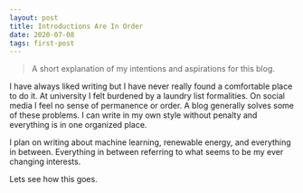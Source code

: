```yaml
---
layout: post
title: Introductions Are In Order
date: 2020-07-08
tags: first-post
---
```



> A short explanation of my intentions and aspirations for this blog.

<!--more-->


I have always liked writing but I have never really found a comfortable place to do it. At university I felt burdened by a laundry list formalities. On social media I feel no sense of permanence or order. A blog generally solves some of these problems. I can write in my own style without penalty and everything is in one organized place.

I plan on writing about machine learning, renewable energy, and everything in between. Everything in between referring to what seems to be my ever changing interests.

Lets see how this goes.
